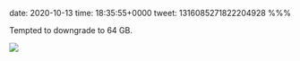 date: 2020-10-13
time: 18:35:55+0000
tweet: 1316085271822204928
%%%

Tempted to downgrade to 64 GB.

![](EkOsk9uWAAEunLU.png)
